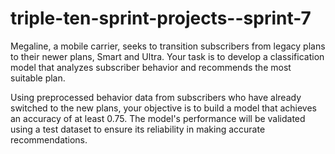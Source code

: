# triple-ten-sprint-projects--sprint-7

Megaline, a mobile carrier, seeks to transition subscribers from legacy plans to their newer plans, Smart and Ultra. Your task is to develop a classification model that analyzes subscriber behavior and recommends the most suitable plan.

Using preprocessed behavior data from subscribers who have already switched to the new plans, your objective is to build a model that achieves an accuracy of at least 0.75. The model's performance will be validated using a test dataset to ensure its reliability in making accurate recommendations.
